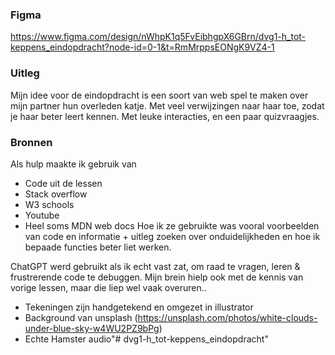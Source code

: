 ### Figma
https://www.figma.com/design/nWhpK1q5FvEibhgpX6GBrn/dvg1-h_tot-keppens_eindopdracht?node-id=0-1&t=RmMrppsEONgK9VZ4-1

### Uitleg
Mijn idee voor de eindopdracht is een soort van web spel te maken over mijn partner hun overleden katje. Met veel verwijzingen naar haar toe, zodat je haar beter leert kennen. Met leuke interacties, en een paar quizvraagjes. 

### Bronnen
Als hulp maakte ik gebruik van
- Code uit de lessen
- Stack overflow
- W3 schools
- Youtube
- Heel soms MDN web docs
Hoe ik ze gebruikte was vooral voorbeelden van code en informatie + uitleg zoeken over onduidelijkheden en hoe ik bepaade functies beter liet werken.

ChatGPT werd gebruikt als ik echt vast zat, om raad te vragen, leren & frustrerende code te debuggen.
Mijn brein hielp ook met de kennis van vorige lessen, maar die liep wel vaak overuren..

- Tekeningen zijn handgetekend en omgezet in illustrator
- Background van unsplash (https://unsplash.com/photos/white-clouds-under-blue-sky-w4WU2PZ9bPg)
- Echte Hamster audio"# dvg1-h_tot-keppens_eindopdracht" 
